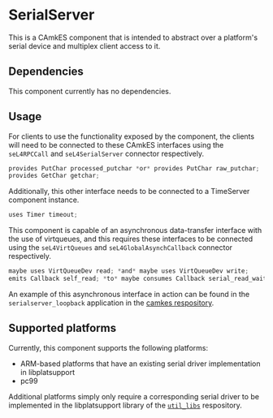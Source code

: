 <!--
     Copyright 2020, Data61
     Commonwealth Scientific and Industrial Research Organisation (CSIRO)
     ABN 41 687 119 230.

     This software may be distributed and modified according to the terms of
     the BSD 2-Clause license. Note that NO WARRANTY is provided.
     See "LICENSE_BSD2.txt" for details.

     @TAG(DATA61_BSD)
-->

# SerialServer

This is a CAmkES component that is intended to abstract over a platform's
serial device and multiplex client access to it.

## Dependencies

This component currently has no dependencies.

## Usage

For clients to use the functionality exposed by the component, the clients will
need to be connected to these CAmkES interfaces using the `seL4RPCCall` and
`seL4SerialServer` connector respectively.

```c
provides PutChar processed_putchar *or* provides PutChar raw_putchar;
provides GetChar getchar;
```

Additionally, this other interface needs to be connected to a TimeServer
component instance.

```c
uses Timer timeout;
```

This component is capable of an asynchronous data-transfer interface with the
use of virtqueues, and this requires these interfaces to be connected using the
`seL4VirtQueues` and `seL4GlobalAsynchCallback` connector respectively.

```c
maybe uses VirtQueueDev read; *and* maybe uses VirtQueueDev write;
emits Callback self_read; *to* maybe consumes Callback serial_read_wait; *and* emits Callback self_write; *to* maybe consumes Callback serial_write_wait;
```

An example of this asynchronous interface in action can be found in the
`serialserver_loopback` application in the [camkes
respository](https://github.com/seL4/camkes/blob/master/apps/serialserver_loopback/serialserver_loopback.camkes).

## Supported platforms

Currently, this component supports the following platforms:
  - ARM-based platforms that have an existing serial driver implementation in libplatsupport
  - pc99

Additional platforms simply only require a corresponding serial driver to be
implemented in the libplatsupport library of the
[`util_libs`](https://github.com/seL4/util_libs) respository.
